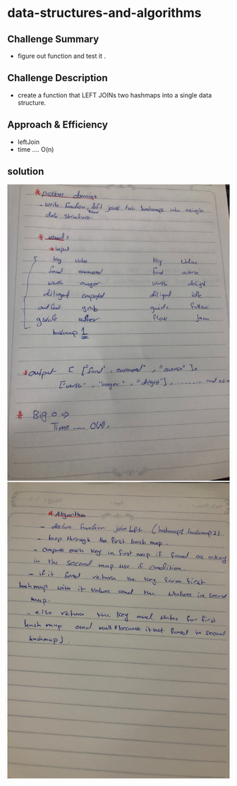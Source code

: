 # data-structures-and-algorithms

## Challenge Summary

- figure out function and test it .

## Challenge Description

 - create  a function that LEFT JOINs two hashmaps into a single data structure.

## Approach & Efficiency

- leftJoin
- time .... O(n)

## solution

![](wb1.jpg)
![](wb2.jpg)